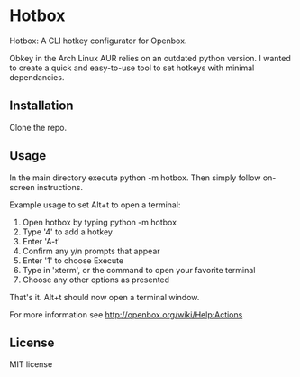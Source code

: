# Hotbox

Hotbox: A CLI hotkey configurator for Openbox.

Obkey in the Arch Linux AUR relies on an outdated python version.
I wanted to create a quick and easy-to-use tool to set hotkeys with minimal dependancies.

## Installation

Clone the repo.

## Usage

In the main directory execute python -m hotbox.
Then simply follow on-screen instructions.

Example usage to set Alt+t to open a terminal:
1. Open hotbox by typing python -m hotbox
2. Type '4' to add a hotkey
3. Enter 'A-t'
4. Confirm any y/n prompts that appear
5. Enter '1' to choose Execute
6. Type in 'xterm', or the command to open your favorite terminal
7. Choose any other options as presented

That's it. Alt+t should now open a terminal window.

For more information see http://openbox.org/wiki/Help:Actions

## License

MIT license
